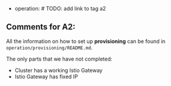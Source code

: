 - operation: # TODO: add link to tag a2

## Comments for A2:
All the information on how to set up **provisioning** can be found in `operation/provisioning/README.md`.

The only parts that we have not completed:
- Cluster has a working Istio Gateway
- Istio Gateway has fixed IP

